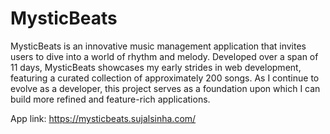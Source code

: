 # MysticBeats

MysticBeats is an innovative music management application that invites users to dive into a world of rhythm and melody. Developed over a span of 11 days, MysticBeats showcases my early strides in web development, featuring a curated collection of approximately 200 songs. As I continue to evolve as a developer, this project serves as a foundation upon which I can build more refined and feature-rich applications.

App link: https://mysticbeats.sujalsinha.com/
